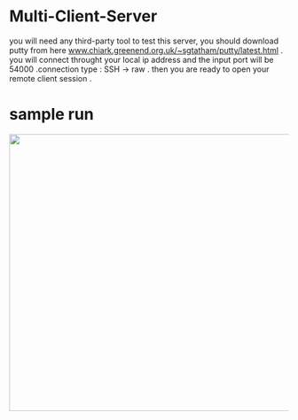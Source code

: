 # Multi-Client-Server

you will need any third-party tool to test this server, you should download putty from here www.chiark.greenend.org.uk/~sgtatham/putty/latest.html . you will connect throught your local ip address and the input port will be 54000 .connection type : SSH  -> raw . then you are ready to open your remote client session .

# sample run
 <img src = "https://user-images.githubusercontent.com/94145850/171743068-d22c2353-3cb9-49fd-b902-ffb67b141fd5.png" width="2100" height="500"/>


